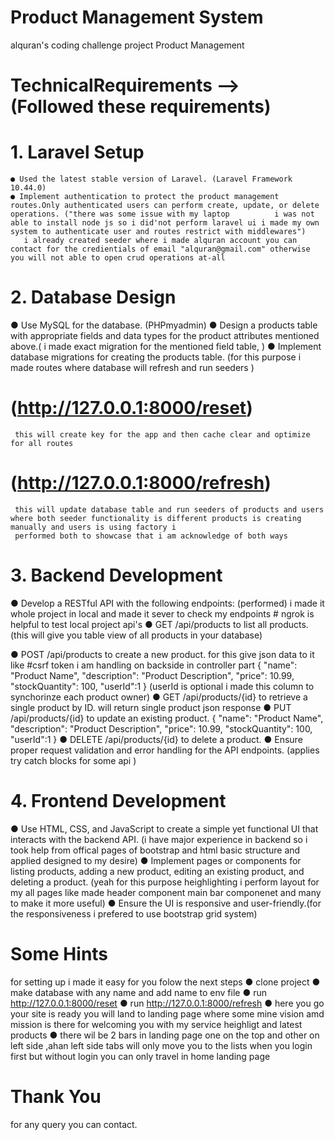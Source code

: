 # Product Management System
  alquran's coding challenge project Product Management
# TechnicalRequirements --> (Followed these requirements)
# 1. Laravel Setup
    ● Used the latest stable version of Laravel. (Laravel Framework 10.44.0) 
    ● Implement authentication to protect the product management routes.Only authenticated users can perform create, update, or delete operations. ("there was some issue with my laptop          i was not able to install node js so i did'not perform laravel ui i made my own system to authenticate user and routes restrict with middlewares")
       i already created seeder where i made alquran account you can contact for the credientials of email "alquran@gmail.com" otherwise you will not able to open crud operations at-all 
   
# 2. Database Design
   ● Use MySQL for the database. (PHPmyadmin)
   ● Design a products table with appropriate fields and data types for the product attributes mentioned above.( i made exact migration for the mentioned field table, )
   ● Implement database migrations  for creating the products table. (for this purpose i made routes where database will refresh and run seeders  )
   # (http://127.0.0.1:8000/reset)  
     this will create key for the app and then cache clear and optimize for all routes 
   # (http://127.0.0.1:8000/refresh)
     this will update database table and run seeders of products and users where both seeder functionality is different products is creating manually and users is using factory i         
     performed both to showcase that i am acknowledge of both ways
   
# 3. Backend Development
   ● Develop a RESTful API with the following endpoints: (performed)
     i made it whole project in local and made it sever to check my endpoints 
     # ngrok is helpful to test local project api's 
   ● GET /api/products to list all products. (this will give you table view of all products in your database)
   
   ● POST /api/products to create a new product.
     for this give json data to it like 
     #csrf token i am handling on backside in controller part
     {
      "name": "Product Name",
      "description": "Product Description",
      "price": 10.99,
      "stockQuantity": 100,
      "userId":1
      } (userId is optional i made this column to synchorinze each product owner)
   ● GET /api/products/{id}    to retrieve a single product by ID.
     will return single product json response 
   ● PUT /api/products/{id} to update an existing product.
     {
        "name": "Product Name",
        "description": "Product Description",
        "price": 10.99,
        "stockQuantity": 100,
        "userId":1
      } 
   ● DELETE /api/products/{id} to delete a product. 
   ● Ensure proper request validation and error handling for the API endpoints. (applies try catch blocks for some api )
# 4. Frontend Development
   ● Use HTML, CSS, and JavaScript to create a simple yet functional UI that interacts with the backend API. (i have major experience in backend so i took help from offical pages of           bootstrap and html basic structure and applied designed to my desire)
   ● Implement pages or components for listing products, adding a new product, editing an existing product, and deleting a product. (yeah for this purpose heighlighting i perform layout 
     for my all pages like made header component main bar componenet and many to make it more useful)
   ● Ensure the UI is responsive and user-friendly.(for the responsiveness i prefered to use bootstrap grid system)

# Some Hints 
   for setting up i made it easy for you  folow the next steps
    ●  clone project
    ●  make database with any name and add name to env file 
    ●  run http://127.0.0.1:8000/reset 
    ●  run http://127.0.0.1:8000/refresh
    ●  here you go your site is ready you will land to landing page where some mine vision amd mission is there for welcoming you with my service heighligt and latest products 
    ●  there wil be 2 bars in landing page one on the top and other on left side ,ahan left side tabs will only move you to the lists when you login first but without login you can only         travel in home landing page 
# Thank You
  for any query you can contact.
    
     
 
